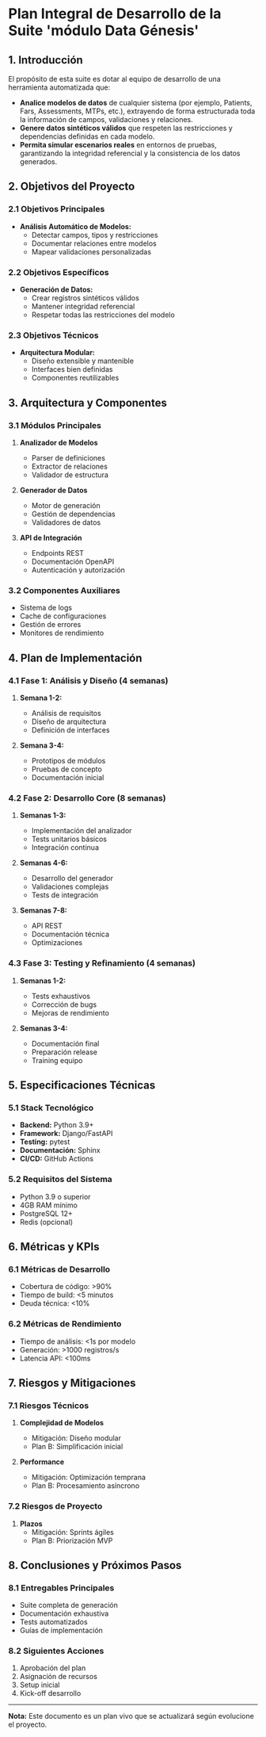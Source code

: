 # Plan Integral de Desarrollo de la Suite 'módulo Data Génesis'

## 1. Introducción

El propósito de esta suite es dotar al equipo de desarrollo de una herramienta automatizada que:
- **Analice modelos de datos** de cualquier sistema (por ejemplo, Patients, Fars, Assessments, MTPs, etc.), extrayendo de forma estructurada toda la información de campos, validaciones y relaciones.
- **Genere datos sintéticos válidos** que respeten las restricciones y dependencias definidas en cada modelo.
- **Permita simular escenarios reales** en entornos de pruebas, garantizando la integridad referencial y la consistencia de los datos generados.

## 2. Objetivos del Proyecto

### 2.1 Objetivos Principales
- **Análisis Automático de Modelos:**
  - Detectar campos, tipos y restricciones
  - Documentar relaciones entre modelos
  - Mapear validaciones personalizadas

### 2.2 Objetivos Específicos
- **Generación de Datos:**
  - Crear registros sintéticos válidos
  - Mantener integridad referencial
  - Respetar todas las restricciones del modelo

### 2.3 Objetivos Técnicos
- **Arquitectura Modular:**
  - Diseño extensible y mantenible
  - Interfaces bien definidas
  - Componentes reutilizables

## 3. Arquitectura y Componentes

### 3.1 Módulos Principales
1. **Analizador de Modelos**
   - Parser de definiciones
   - Extractor de relaciones
   - Validador de estructura

2. **Generador de Datos**
   - Motor de generación
   - Gestión de dependencias
   - Validadores de datos

3. **API de Integración**
   - Endpoints REST
   - Documentación OpenAPI
   - Autenticación y autorización

### 3.2 Componentes Auxiliares
- Sistema de logs
- Cache de configuraciones
- Gestión de errores
- Monitores de rendimiento

## 4. Plan de Implementación

### 4.1 Fase 1: Análisis y Diseño (4 semanas)
1. **Semana 1-2:**
   - Análisis de requisitos
   - Diseño de arquitectura
   - Definición de interfaces

2. **Semana 3-4:**
   - Prototipos de módulos
   - Pruebas de concepto
   - Documentación inicial

### 4.2 Fase 2: Desarrollo Core (8 semanas)
1. **Semanas 1-3:**
   - Implementación del analizador
   - Tests unitarios básicos
   - Integración continua

2. **Semanas 4-6:**
   - Desarrollo del generador
   - Validaciones complejas
   - Tests de integración

3. **Semanas 7-8:**
   - API REST
   - Documentación técnica
   - Optimizaciones

### 4.3 Fase 3: Testing y Refinamiento (4 semanas)
1. **Semanas 1-2:**
   - Tests exhaustivos
   - Corrección de bugs
   - Mejoras de rendimiento

2. **Semanas 3-4:**
   - Documentación final
   - Preparación release
   - Training equipo

## 5. Especificaciones Técnicas

### 5.1 Stack Tecnológico
- **Backend:** Python 3.9+
- **Framework:** Django/FastAPI
- **Testing:** pytest
- **Documentación:** Sphinx
- **CI/CD:** GitHub Actions

### 5.2 Requisitos del Sistema
- Python 3.9 o superior
- 4GB RAM mínimo
- PostgreSQL 12+
- Redis (opcional)

## 6. Métricas y KPIs

### 6.1 Métricas de Desarrollo
- Cobertura de código: >90%
- Tiempo de build: <5 minutos
- Deuda técnica: <10%

### 6.2 Métricas de Rendimiento
- Tiempo de análisis: <1s por modelo
- Generación: >1000 registros/s
- Latencia API: <100ms

## 7. Riesgos y Mitigaciones

### 7.1 Riesgos Técnicos
1. **Complejidad de Modelos**
   - Mitigación: Diseño modular
   - Plan B: Simplificación inicial

2. **Performance**
   - Mitigación: Optimización temprana
   - Plan B: Procesamiento asíncrono

### 7.2 Riesgos de Proyecto
1. **Plazos**
   - Mitigación: Sprints ágiles
   - Plan B: Priorización MVP

## 8. Conclusiones y Próximos Pasos

### 8.1 Entregables Principales
- Suite completa de generación
- Documentación exhaustiva
- Tests automatizados
- Guías de implementación

### 8.2 Siguientes Acciones
1. Aprobación del plan
2. Asignación de recursos
3. Setup inicial
4. Kick-off desarrollo

---

**Nota:** Este documento es un plan vivo que se actualizará según evolucione el proyecto.